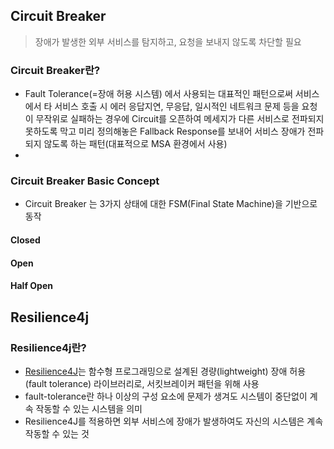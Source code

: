 ## Circuit Breaker
> 장애가 발생한 외부 서비스를 탐지하고, 요청을 보내지 않도록 차단할 필요
### Circuit Breaker란?
- Fault Tolerance(=장애 허용 시스템) 에서 사용되는 대표적인 패턴으로써 서비스에서 타 서비스 호출 시 에러 응답지연, 무응답, 일시적인 네트워크 문제 등을 요청이 무작위로 실패하는 경우에 Circuit를 오픈하여 메세지가 다른 서비스로 전파되지 못하도록 막고 미리 정의해놓은 Fallback Response를 보내어 서비스 장애가 전파되지 않도록 하는 패턴(대표적으로 MSA 환경에서 사용)
- 
### Circuit Breaker Basic Concept
- Circuit Breaker 는 3가지 상태에 대한 FSM(Final State Machine)을 기반으로 동작
#### Closed

#### Open

#### Half Open

## Resilience4j
### Resilience4j란?
- [Resilience4J](https://resilience4j.readme.io/docs)는 함수형 프로그래밍으로 설계된 경량(lightweight) 장애 허용(fault tolerance) 라이브러리로, 서킷브레이커 패턴을 위해 사용
- fault-tolerance란 하나 이상의 구성 요소에 문제가 생겨도 시스템이 중단없이 계속 작동할 수 있는 시스템을 의미
- Resilience4J를 적용하면 외부 서비스에 장애가 발생하여도 자신의 시스템은 계속 작동할 수 있는 것